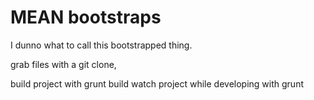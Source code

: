 <h1>MEAN bootstraps</h1>
I dunno what to call this bootstrapped thing. 

grab files with a git clone,

build project with grunt build
watch project while developing with grunt